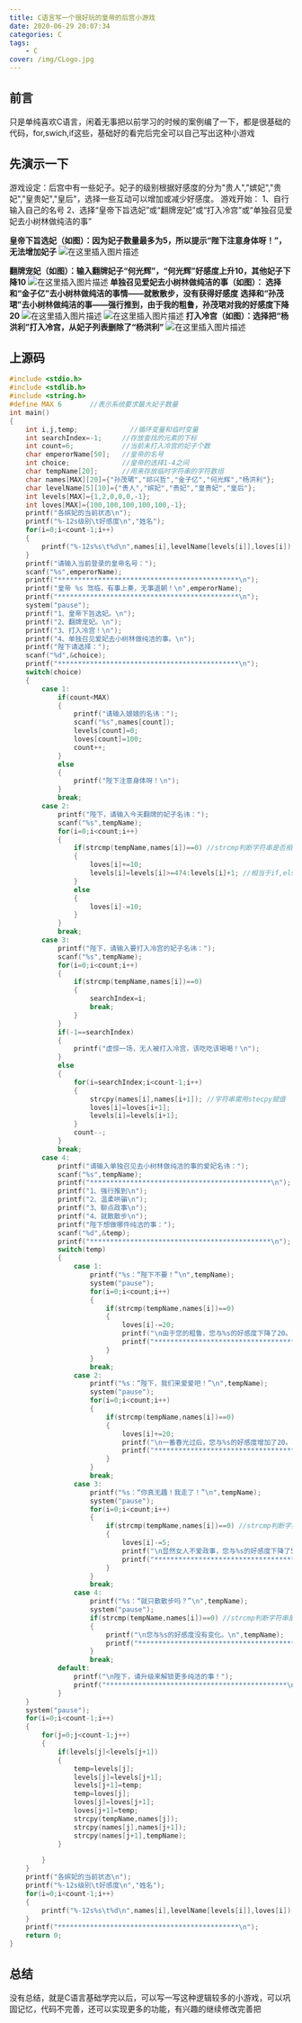 ```yaml
---
title: C语言写一个很好玩的皇帝的后宫小游戏
date: 2020-06-29 20:07:34
categories: C
tags:
    - C
cover: /img/CLogo.jpg
---
```

## 前言
只是单纯喜欢C语言，闲着无事把以前学习的时候的案例编了一下，都是很基础的代码，for,swich,if这些，基础好的看完后完全可以自己写出这种小游戏
## 先演示一下
游戏设定：后宫中有一些妃子。妃子的级别根据好感度的分为"贵人","嫔妃","贵妃","皇贵妃","皇后"，选择一些互动可以增加或减少好感度。
游戏开始：
1、自行输入自己的名号
2、选择“皇帝下旨选妃”或“翻牌宠妃”或“打入冷宫”或“单独召见爱妃去小树林做纯洁的事”

**皇帝下旨选妃（如图）：因为妃子数量最多为5，所以提示“陛下注意身体呀！”，无法增加妃子**
![在这里插入图片描述](https://img-blog.csdnimg.cn/20200629195420413.png?x-oss-process=image/watermark,type_ZmFuZ3poZW5naGVpdGk,shadow_10,text_aHR0cHM6Ly9ibG9nLmNzZG4ubmV0L3FxXzQ4OTIyNDU5,size_16,color_FFFFFF,t_70)

**翻牌宠妃（如图）：输入翻牌妃子“何光辉”，“何光辉”好感度上升10，其他妃子下降10**
![在这里插入图片描述](https://img-blog.csdnimg.cn/20200701122052769.png?x-oss-process=image/watermark,type_ZmFuZ3poZW5naGVpdGk,shadow_10,text_aHR0cHM6Ly9ibG9nLmNzZG4ubmV0L3FxXzQ4OTIyNDU5,size_16,color_FFFFFF,t_70)
**单独召见爱妃去小树林做纯洁的事（如图）：
选择和“金子亿”去小树林做纯洁的事情——就散散步，没有获得好感度**
**选择和“孙茂珺”去小树林做纯洁的事——强行推到，由于我的粗鲁，孙茂珺对我的好感度下降20**
![在这里插入图片描述](https://img-blog.csdnimg.cn/20200629201708657.png?x-oss-process=image/watermark,type_ZmFuZ3poZW5naGVpdGk,shadow_10,text_aHR0cHM6Ly9ibG9nLmNzZG4ubmV0L3FxXzQ4OTIyNDU5,size_16,color_FFFFFF,t_70)
![在这里插入图片描述](https://img-blog.csdnimg.cn/20200629200913645.png?x-oss-process=image/watermark,type_ZmFuZ3poZW5naGVpdGk,shadow_10,text_aHR0cHM6Ly9ibG9nLmNzZG4ubmV0L3FxXzQ4OTIyNDU5,size_16,color_FFFFFF,t_70)
**打入冷宫（如图）：选择把“杨洪利”打入冷宫，从妃子列表删除了“杨洪利”**
![在这里插入图片描述](https://img-blog.csdnimg.cn/20200629195218900.png?x-oss-process=image/watermark,type_ZmFuZ3poZW5naGVpdGk,shadow_10,text_aHR0cHM6Ly9ibG9nLmNzZG4ubmV0L3FxXzQ4OTIyNDU5,size_16,color_FFFFFF,t_70)
## 上源码

```c
#include <stdio.h>
#include <stdlib.h>
#include <string.h>
#define MAX 6       //表示系统要求最大妃子数量
int main()
{
    int i,j,temp;             //循环变量和临时变量
    int searchIndex=-1;     //存放查找的元素的下标
    int count=6;            //当前未打入冷宫的妃子个数
    char emperorName[50];   //皇帝的名号
    int choice;             //皇帝的选择1-4之间
    char tempName[20];      //用来存放临时字符串的字符数组
    char names[MAX][20]={"孙茂珺","祁兴哲","金子亿","何光辉","杨洪利"};
    char levelName[5][10]={"贵人","嫔妃","贵妃","皇贵妃","皇后"};
    int levels[MAX]={1,2,0,0,0,-1};
    int loves[MAX]={100,100,100,100,100,-1};
    printf("各嫔妃的当前状态\n");
    printf("%-12s级别\t好感度\n","姓名");
    for(i=0;i<count-1;i++)
    {
        printf("%-12s%s\t%d\n",names[i],levelName[levels[i]],loves[i]);
    }
    printf("请输入当前登录的皇帝名号：");
    scanf("%s",emperorName);
    printf("*********************************************\n");
    printf("皇帝 %s 驾临，有事上奏，无事退朝！\n",emperorName);
    printf("*********************************************\n");
    system("pause");
    printf("1、皇帝下旨选妃。\n");
    printf("2、翻牌宠妃。\n");
    printf("3、打入冷宫！\n");
    printf("4、单独召见爱妃去小树林做纯洁的事。\n");
    printf("陛下请选择：");
    scanf("%d",&choice);
    printf("*********************************************\n");
    switch(choice)
    {
        case 1:
            if(count<MAX)
            {
                printf("请输入娘娘的名讳：");
                scanf("%s",names[count]);
                levels[count]=0;
                loves[count]=100;
                count++;
            }
            else
            {
                printf("陛下注意身体呀！\n");
            }
            break;
        case 2:
            printf("陛下，请输入今天翻牌的妃子名讳：");
            scanf("%s",tempName);
            for(i=0;i<count;i++)
            {
                if(strcmp(tempName,names[i])==0) //strcmp判断字符串是否相等
                {
                    loves[i]+=10;
                    levels[i]=levels[i]>=4?4:levels[i]+1; //相当于if,else
                }
                else
                {
                    loves[i]-=10;
                }
            }
            break;
        case 3:
            printf("陛下，请输入要打入冷宫的妃子名讳：");
            scanf("%s",tempName);
            for(i=0;i<count;i++)
            {
                if(strcmp(tempName,names[i])==0)
                {
                    searchIndex=i;
                    break;
                }
            }
            if(-1==searchIndex)
            {
                printf("虚惊一场，无人被打入冷宫，该吃吃该喝喝！\n");
            }
            else
            {
                for(i=searchIndex;i<count-1;i++)
                {
                    strcpy(names[i],names[i+1]); //字符串需用stecpy赋值
                    loves[i]=loves[i+1];
                    levels[i]=levels[i+1];
                }
                count--;
            }
            break;
        case 4:
            printf("请输入单独召见去小树林做纯洁的事的爱妃名讳：");
            scanf("%s",tempName);
            printf("*********************************************\n");
            printf("1、强行推到\n");
            printf("2、温柔哄骗\n");
            printf("3、聊点政事\n");
            printf("4、就散散步\n");
            printf("陛下想做哪件纯洁的事：");
            scanf("%d",&temp);
            printf("*********************************************\n");
            switch(temp)
            {
                case 1:
                    printf("%s：“陛下不要！”\n",tempName);
                    system("pause");
                    for(i=0;i<count;i++)
                    {
                        if(strcmp(tempName,names[i])==0)
                        {
                            loves[i]-=20;
                            printf("\n由于您的粗鲁，您与%s的好感度下降了20。\n",tempName);
                            printf("*********************************************\n");
                        }
                    }
                    break;
                case 2:
                    printf("%s：“陛下，我们来爱爱吧！”\n",tempName);
                    system("pause");
                    for(i=0;i<count;i++)
                    {
                        if(strcmp(tempName,names[i])==0)
                        {
                            loves[i]+=20;
                            printf("\n一番春光过后，您与%s的好感度增加了20。\n",tempName);
                            printf("*********************************************\n");
                        }
                    }
                    break;
                case 3:
                    printf("%s：“你真无趣！我走了！”\n",tempName);
                    system("pause");
                    for(i=0;i<count;i++)
                    {
                        if(strcmp(tempName,names[i])==0) //strcmp判断字符串是否相等
                        {
                            loves[i]-=5;
                            printf("\n显然女人不爱政事，您与%s的好感度下降了5。\n",tempName);
                            printf("*********************************************\n");
                        }
                    }
                    break;
                case 4:
                    printf("%s：“就只散散步吗？”\n",tempName);
                    system("pause");
                    if(strcmp(tempName,names[i])==0) //strcmp判断字符串是否相等
                    {
                        printf("\n您与%s的好感度没有变化。\n",tempName);
                        printf("*********************************************\n");
                    }
                    break;
            default:
                printf("\n陛下，请升级来解锁更多纯洁的事！");
                printf("*********************************************\n");
            }
    }
    system("pause");
    for(i=0;i<count-1;i++)
    {
        for(j=0;j<count-1;j++)
        {
            if(levels[j]<levels[j+1])
            {
                temp=levels[j];
                levels[j]=levels[j+1];
                levels[j+1]=temp;
                temp=loves[j];
                loves[j]=loves[j+1];
                loves[j+1]=temp;
                strcpy(tempName,names[j]);
                strcpy(names[j],names[j+1]);
                strcpy(names[j+1],tempName);
            }

        }
    }
    printf("各嫔妃的当前状态\n");
    printf("%-12s级别\t好感度\n","姓名");
    for(i=0;i<count-1;i++)
    {
        printf("%-12s%s\t%d\n",names[i],levelName[levels[i]],loves[i]);
    }
    printf("*********************************************\n");
    return 0;
}
```
## 总结
没有总结，就是C语言基础学完以后，可以写一写这种逻辑较多的小游戏，可以巩固记忆，代码不完善，还可以实现更多的功能，有兴趣的继续修改完善把
